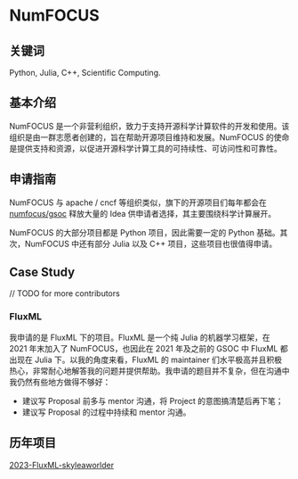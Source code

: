 # NumFOCUS

## 关键词

Python, Julia, C++, Scientific Computing.

## 基本介绍

NumFOCUS 是一个非营利组织，致力于支持开源科学计算软件的开发和使用。该组织是由一群志愿者创建的，旨在帮助开源项目维持和发展。NumFOCUS 的使命是提供支持和资源，以促进开源科学计算工具的可持续性、可访问性和可靠性。

## 申请指南

NumFOCUS 与 apache / cncf 等组织类似，旗下的开源项目们每年都会在 [numfocus/gsoc](https://github.com/numfocus/gsoc) 释放大量的 Idea 供申请者选择，其主要围绕科学计算展开。

NumFOCUS 的大部分项目都是 Python 项目，因此需要一定的 Python 基础。其次，NumFOCUS 中还有部分 Julia 以及 C++ 项目，这些项目也很值得申请。

## Case Study

// TODO for more contributors

### FluxML

我申请的是 FluxML 下的项目。FluxML 是一个纯 Julia 的机器学习框架，在 2021 年末加入了 NumFOCUS，也因此在 2021 年及之前的 GSOC 中 FluxML 都出现在 Julia 下。以我的角度来看，FluxML 的 maintainer 们水平极高并且积极热心，非常耐心地解答我的问题并提供帮助。我申请的题目并不复杂，但在沟通中我仍然有些地方做得不够好：

* 建议写 Proposal 前多与 mentor 沟通，将 Project 的意图搞清楚后再下笔；
* 建议写 Proposal 的过程中持续和 mentor 沟通。

## 历年项目

[2023-FluxML-skyleaworlder](./proposal/2023/FluxML-NumFOCUS-2023-skyleaworlder.pdf)
